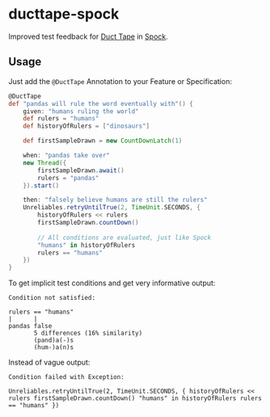 # ducttape-spock

Improved test feedback for [Duct Tape](https://github.com/rnorth/duct-tape) in [Spock](http://spockframework.org/).

## Usage

Just add the `@DuctTape` Annotation to your Feature or Specification: 

```groovy
@DuctTape
def "pandas will rule the word eventually with"() {
    given: "humans ruling the world"
    def rulers = "humans"
    def historyOfRulers = ["dinosaurs"]

    def firstSampleDrawn = new CountDownLatch(1)

    when: "pandas take over"
    new Thread({
        firstSampleDrawn.await()
        rulers = "pandas"
    }).start()

    then: "falsely believe humans are still the rulers"
    Unreliables.retryUntilTrue(2, TimeUnit.SECONDS, {
        historyOfRulers << rulers
        firstSampleDrawn.countDown()
        
        // All conditions are evaluated, just like Spock 
        "humans" in historyOfRulers
        rulers == "humans"
    })
}
```

To get implicit test conditions and get very informative output:

```
Condition not satisfied:

rulers == "humans"
|      |
pandas false
       5 differences (16% similarity)
       (pand)a(-)s
       (hum-)a(n)s
```

Instead of vague output:

```
Condition failed with Exception:

Unreliables.retryUntilTrue(2, TimeUnit.SECONDS, { historyOfRulers << rulers firstSampleDrawn.countDown() "humans" in historyOfRulers rulers == "humans" })

```
